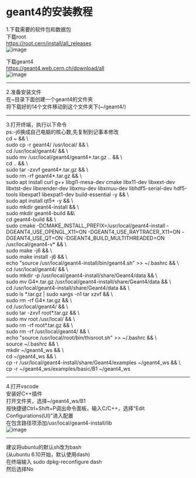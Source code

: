 # geant4的安装教程
1.下载需要的软件包和数据包  
下载root  
https://root.cern/install/all_releases  
![image](https://github.com/daoy939/geant4install/assets/65938631/6734d76d-83d0-4f95-adeb-d6f2b899c70a)


下载geant4  
https://geant4.web.cern.ch/download/all  
![image](https://github.com/daoy939/geant4install/assets/65938631/92519af2-9b90-452b-8924-a4cf6b381997)

___
2.准备安装文件  
在\~目录下面创建一个geant4的文件夹  
将下载好的14个文件移动到这个文件夹下(~/geant4/)  
___
3.打开终端，执行以下命令  
ps:-j6换成自己电脑的核心数,先复制到记事本修改  
cd ~  && \  
sudo cp -r geant4/ /usr/local/  && \  
cd /usr/local/geant4/  && \  
sudo mv /usr/local/geant4/geant4*.tar.gz ..  && \  
cd ..  && \  
sudo tar -zxvf geant4*.tar.gz  && \  
sudo rm -rf geant4*.tar.gz  && \  
sudo apt install curl g++ libgl1-mesa-dev cmake libx11-dev libxext-dev libxtst-dev libxrender-dev libxmu-dev libxmuu-dev libhdf5-serial-dev hdf5-tools libexpat1 libexpat1-dev build-essential -y  && \  
sudo apt install qt5* -y  && \  
sudo mkdir geant4-install  && \  
sudo mkdir geant4-build &&\  
cd geant4-build  && \  
sudo cmake -DCMAKE_INSTALL_PREFIX=/usr/local/geant4-install -DGEANT4_USE_OPENGL_X11=ON -DGEANT4_USE_RAYTRACER_X11=ON -DGEANT4_USE_QT=ON -DGEANT4_BUILD_MULTITHREADED=ON /usr/local/geant4-v* && \  
sudo make -j6  && \  
sudo make install -j6  && \  
echo "source /usr/local/geant4-install/bin/geant4.sh" >> ~/.bashrc  && \  
cd /usr/local/geant4/  && \  
sudo mkdir -p /usr/local/geant4-install/share/Geant4/data  && \  
sudo mv G4\*.tar.gz /usr/local/geant4-install/share/Geant4/data  && \  
cd /usr/local/geant4-install/share/Geant4/data  && \  
sudo ls \*.tar.gz | sudo xargs -n1 tar xzvf  && \  
sudo rm -rf G4\*.tar.gz  && \  
cd /usr/local/geant4/  && \  
sudo tar -zxvf root\*.tar.gz  && \  
sudo mv root /usr/local/  && \  
sudo rm -rf root\*.tar.gz  && \  
sudo rm -rf /usr/local/geant4/ && \  
echo "source /usr/local/root/bin/thisroot.sh" >> ~/.bashrc  && \  
source ~/.bashrc  && \  
mkdir ~/geant4_ws && \  
cd ~/geant4_ws  && \  
cp -r /usr/local/geant4-install/share/Geant4/examples ~/geant4_ws && \  
cp -r  \~/geant4_ws/examples/basic/B1 ~/geant4_ws  
___
4.打开vscode  
安装好C++插件  
打开文件夹，选择~/geant4_ws/B1  
按快捷键Ctrl+Shift+P调出命令面板，输入C/C++，选择“Edit Configurations(UI)”进入配置  
在包含路径项添加/usr/local/geant4-install/lib  
![image](https://github.com/daoy939/geant4install/assets/65938631/bc9bf449-bd0b-4a0a-8946-ea388352ab91)
___
建议将ubuntu的默认sh改为bash  
(从ubuntu 6.10开始，默认使用dash)  
在终端输入 
sudo dpkg-reconfigure dash  
然后选择No  
